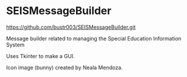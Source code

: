 # SEISMessageBuilder
https://github.com/bustr003/SEISMessageBuilder.git

Message builder related to managing the Special Education Information System

Uses Tkinter to make a GUI.

Icon image (bunny) created by Neala Mendoza.
